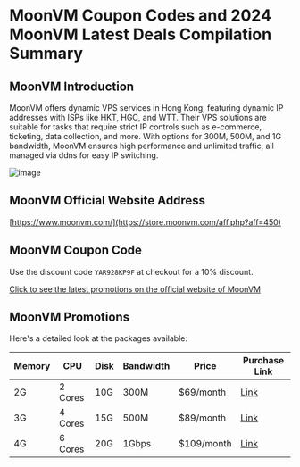 # MoonVM Coupon Codes and 2024 MoonVM Latest Deals Compilation Summary

## MoonVM Introduction
MoonVM offers dynamic VPS services in Hong Kong, featuring dynamic IP addresses with ISPs like HKT, HGC, and WTT. Their VPS solutions are suitable for tasks that require strict IP controls such as e-commerce, ticketing, data collection, and more. With options for 300M, 500M, and 1G bandwidth, MoonVM ensures high performance and unlimited traffic, all managed via ddns for easy IP switching.

![image](https://github.com/darlenewroberta80/MoonVM/assets/167678844/60fa9a95-13f4-4bc8-b3e7-35f19d6f867e)

## MoonVM Official Website Address
[https://www.moonvm.com/](https://store.moonvm.com/aff.php?aff=450)

## MoonVM Coupon Code
Use the discount code `YAR928KP9F` at checkout for a 10% discount. 

[Click to see the latest promotions on the official website of MoonVM](https://store.moonvm.com/aff.php?aff=450)

## MoonVM Promotions
Here's a detailed look at the packages available:

| Memory | CPU  | Disk | Bandwidth | Price   | Purchase Link                                              |
|--------|------|------|-----------|---------|------------------------------------------------------------|
| 2G     | 2 Cores | 10G  | 300M      | $69/month | [Link](https://store.moonvm.com/aff.php?aff=450&gid=3) |
| 3G     | 4 Cores | 15G  | 500M      | $89/month | [Link](https://store.moonvm.com/aff.php?aff=450&gid=3) |
| 4G     | 6 Cores | 20G  | 1Gbps     | $109/month| [Link](https://store.moonvm.com/aff.php?aff=450&gid=3) |

